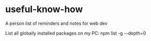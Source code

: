 # useful-know-how
A person list of reminders and notes for web dev

List all globally installed packages on my PC:
npm list -g --depth=0
